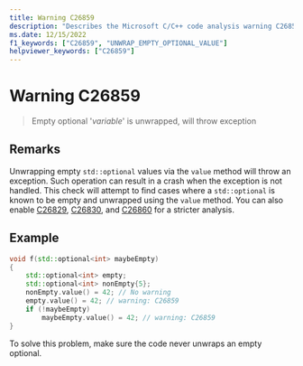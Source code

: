 ```yaml
---
title: Warning C26859
description: "Describes the Microsoft C/C++ code analysis warning C26859, its causes, and how to address it."
ms.date: 12/15/2022
f1_keywords: ["C26859", "UNWRAP_EMPTY_OPTIONAL_VALUE"]
helpviewer_keywords: ["C26859"]
---
```

# Warning C26859

> Empty optional '*variable*' is unwrapped, will throw exception

## Remarks

Unwrapping empty `std::optional` values via the `value` method will throw an exception. Such operation can result in a crash when the exception is not handled. This check will attempt to find cases where a `std::optional` is known to be empty and unwrapped using the `value` method. You can also enable [C26829](../code-quality/c26829.md), [C26830](../code-quality/c26830.md), and [C26860](../code-quality/c26860.md) for a stricter analysis.

## Example

```cpp
void f(std::optional<int> maybeEmpty)
{
    std::optional<int> empty;
    std::optional<int> nonEmpty{5};
    nonEmpty.value() = 42; // No warning
    empty.value() = 42; // warning: C26859
    if (!maybeEmpty)
        maybeEmpty.value() = 42; // warning: C26859
}
```

To solve this problem, make sure the code never unwraps an empty optional.
